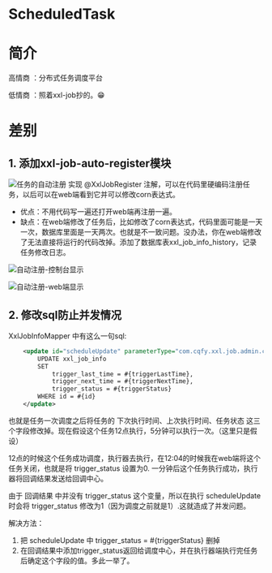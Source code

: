 # ScheduledTask
# 简介
高情商 ：分布式任务调度平台

低情商 ：照着xxl-job抄的。😁

# 差别
## 1. 添加xxl-job-auto-register模块
![任务的自动注册](https://typorehwf.oss-cn-chengdu.aliyuncs.com/20231022124306.png)
实现 @XxlJobRegister 注解，可以在代码里硬编码注册任务，以后可以在web端看到它并可以修改corn表达式。

- 优点：不用代码写一遍还打开web端再注册一遍。
- 缺点：在web端修改了任务后，比如修改了corn表达式，代码里面可能是一天一次，数据库里面是一天两次。也就是不一致问题。没办法，你在web端修改了无法直接将运行的代码改掉。添加了数据库表xxl_job_info_history，记录任务修改日志。

![自动注册-控制台显示](https://typorehwf.oss-cn-chengdu.aliyuncs.com/20231023120216.png)

![自动注册-web端显示](https://typorehwf.oss-cn-chengdu.aliyuncs.com/20231023120504.png)

## 2. 修改sql防止并发情况
XxlJobInfoMapper 中有这么一句sql:

```xml
	<update id="scheduleUpdate" parameterType="com.cqfy.xxl.job.admin.core.model.XxlJobInfo"  >
		UPDATE xxl_job_info
		SET
			trigger_last_time = #{triggerLastTime},
			trigger_next_time = #{triggerNextTime},
			trigger_status = #{triggerStatus}
		WHERE id = #{id}
	</update>
```

也就是任务一次调度之后将任务的 下次执行时间、上次执行时间、任务状态 这三个字段修改掉。现在假设这个任务12点执行，5分钟可以执行一次。（这里只是假设）

12点的时候这个任务成功调度，执行器去执行，在12:04的时候我在web端将这个任务关闭，也就是将 trigger_status 设置为0. 一分钟后这个任务执行成功，执行器将回调结果发送给回调中心。

由于 回调结果 中并没有 trigger_status 这个变量，所以在执行 scheduleUpdate 时会将 trigger_status 修改为1（因为调度之前就是1）.这就造成了并发问题。

解决方法：

1. 把 scheduleUpdate 中 trigger_status = #{triggerStatus} 删掉
2. 在回调结果中添加trigger_status返回给调度中心，并在执行器端执行完任务后确定这个字段的值。多此一举了。
